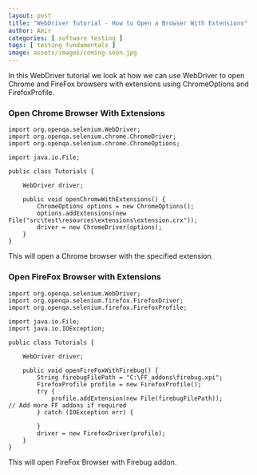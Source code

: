 ```yaml
---
layout: post
title: "WebDriver Tutorial - How to Open a Browser With Extensions"
author: Amir
categories: [ software testing ]
tags: [ testing fundamentals ]
image: assets/images/coming-soon.jpg
---
```


In this WebDriver tutorial we look at how we can use WebDriver to open Chrome and FireFox browsers with extensions using ChromeOptions and FirefoxProfile.

### Open Chrome Browser With Extensions

    import org.openqa.selenium.WebDriver;
    import org.openqa.selenium.chrome.ChromeDriver;
    import org.openqa.selenium.chrome.ChromeOptions;

    import java.io.File;

    public class Tutorials {

        WebDriver driver;

        public void openChromwWithExtensions() {
            ChromeOptions options = new ChromeOptions();
            options.addExtensions(new File("src\test\resources\extensions\extension.crx"));
            driver = new ChromeDriver(options);
        }
    }

This will open a Chrome browser with the specified extension.

### Open FireFox Browser with Extensions

    import org.openqa.selenium.WebDriver;
    import org.openqa.selenium.firefox.FirefoxDriver;
    import org.openqa.selenium.firefox.FirefoxProfile;

    import java.io.File;
    import java.io.IOException;

    public class Tutorials {

        WebDriver driver;

        public void openFireFoxWithFirebug() {
            String firebugFilePath = "C:\FF_addons\firebug.xpi";
            FirefoxProfile profile = new FirefoxProfile();
            try {
                profile.addExtension(new File(firebugFilePath));
    // Add more FF addons if required
            } catch (IOException err) {

            }
            driver = new FirefoxDriver(profile);
        }
    }

This will open FireFox Browser with Firebug addon.